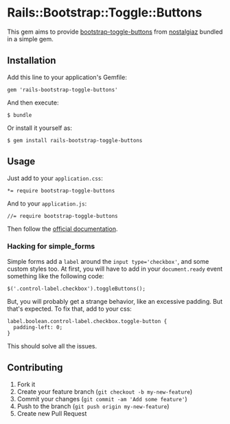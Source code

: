 # Rails::Bootstrap::Toggle::Buttons

This gem aims to provide [bootstrap-toggle-buttons](https://github.com/nostalgiaz/bootstrap-toggle-buttons) from [nostalgiaz](https://github.com/nostalgiaz) bundled in a simple gem.

## Installation

Add this line to your application's Gemfile:

    gem 'rails-bootstrap-toggle-buttons'

And then execute:

    $ bundle

Or install it yourself as:

    $ gem install rails-bootstrap-toggle-buttons

## Usage

Just add to your `application.css`:

	*= require bootstrap-toggle-buttons

And to your `application.js`:
	
	//= require bootstrap-toggle-buttons

Then follow the [official documentation](http://www.larentis.eu/bootstrap_toggle_buttons/).


### Hacking for simple_forms

Simple forms add a `label` around the `input type='checkbox'`, and some custom styles too.
At first, you will have to add in your `document.ready` event something like the following code:

	$('.control-label.checkbox').toggleButtons();

But, you will probably get a strange behavior, like an excessive padding. But that's expected. To fix that, add to your css:

	label.boolean.control-label.checkbox.toggle-button {
	  padding-left: 0;
	}

This should solve all the issues.


## Contributing

1. Fork it
2. Create your feature branch (`git checkout -b my-new-feature`)
3. Commit your changes (`git commit -am 'Add some feature'`)
4. Push to the branch (`git push origin my-new-feature`)
5. Create new Pull Request
